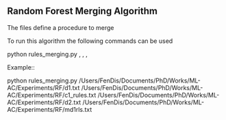 ## Random Forest Merging Algorithm

The files define a procedure to merge 


To run this algorithm the following commands can be used

python rules_merging.py <dataset file path>, <rules file sparse>, <set file path>, <destination file path>

Example::

python rules_merging.py /Users/FenDis/Documents/PhD/Works/ML-AC/Experiments/RF/d1.txt /Users/FenDis/Documents/PhD/Works/ML-AC/Experiments/RF/c1_rules.txt /Users/FenDis/Documents/PhD/Works/ML-AC/Experiments/RF/d2.txt /Users/FenDis/Documents/PhD/Works/ML-AC/Experiments/RF/md1rls.txt